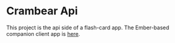 Crambear Api
================

This project is the api side of a flash-card app.  The Ember-based companion client app is [here](https://github.com/kagemusha/crambear).

